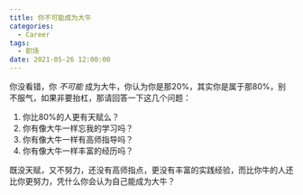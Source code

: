 ```yaml
---
title: 你不可能成为大牛
categories:
  - Career
tags:
  - 职场
date: 2021-05-26 12:00:00
---
```


你没看错，你 *不可能* 成为大牛，你认为你是那20%，其实你是属于那80%，别不服气，如果非要抬杠，那请回答一下这几个问题：

1. 你比80%的人更有天赋么？
1. 你有像大牛一样忘我的学习吗？
1. 你有像大牛一样有高师指导吗？
1. 你有像大牛一样丰富的经历吗？

既没天赋，又不努力，还没有高师指点，更没有丰富的实践经验，而比你牛的人还比你更努力，凭什么你会认为自己能成为大牛？
